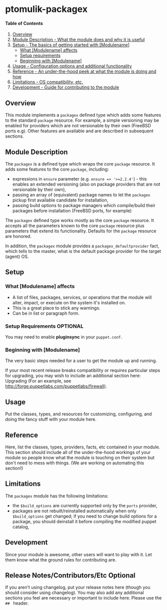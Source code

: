# ptomulik-packagex

#### Table of Contents

1. [Overview](#overview)
2. [Module Description - What the module does and why it is useful](#module-description)
3. [Setup - The basics of getting started with [Modulename]](#setup)
    * [What [Modulename] affects](#what-[modulename]-affects)
    * [Setup requirements](#setup-requirements)
    * [Beginning with [Modulename]](#beginning-with-[Modulename])
4. [Usage - Configuration options and additional functionality](#usage)
5. [Reference - An under-the-hood peek at what the module is doing and how](#reference)
5. [Limitations - OS compatibility, etc.](#limitations)
6. [Development - Guide for contributing to the module](#development)

## Overview

This module implements a `packagex` defined type which adds some features to
the standard `package` resource. For example, a simple versioning may be
enabled for providers which are not versionable by their own (FreeBSD ports
e.g). Other features are available and are described in subsequent sections.

## Module Description

The `packagex` is a defined type which wraps the core `package` resource. 
It adds some features to the core `package`, including:

* expressions in `ensure` parameter (e.g. `ensure => '>=2.2.4'`) - this enables
  an extended versioning (also on package providers that are not versionable by
  their own),
* passing an array of (equivalent) package names to let the `packagex` pickup
  first available candidate for installation,
* passing build options to package managers which compile/build their packages
  before installation (FreeBSD ports, for example)

The `packagex` defined type works mostly as the core `package` resource. It
accepts all the parameters known to the core `package` resource plus parameters
that extend its functionality. Defaults for the `package` resource are honored.

In addition, the `packagex` module provides a `packagex_defaultprovider` fact, 
which tells to the master, what is the default package provider for the target
(agent) OS.

## Setup

### What [Modulename] affects

* A list of files, packages, services, or operations that the module will alter, impact, or execute on the system it's installed on.
* This is a great place to stick any warnings.
* Can be in list or paragraph form. 

### Setup Requirements **OPTIONAL**

You may need to enable **pluginsync** in your `puppet.conf`.

### Beginning with [Modulename]

The very basic steps needed for a user to get the module up and running. 

If your most recent release breaks compatibility or requires particular steps for upgrading, you may wish to include an additional section here: Upgrading (For an example, see http://forge.puppetlabs.com/puppetlabs/firewall).

## Usage

Put the classes, types, and resources for customizing, configuring, and doing the fancy stuff with your module here. 

## Reference

Here, list the classes, types, providers, facts, etc contained in your module. This section should include all of the under-the-hood workings of your module so people know what the module is touching on their system but don't need to mess with things. (We are working on automating this section!)

## Limitations

The `packagex` module has the following limitations:

* the `$build_options` are currently supported only by the `ports` provider,
* packages are not rebuilt/reinstalled automatically when only `$build_options`
  get changed; if you need to change build options for a package, you should
  deinstall it before compiling the modified puppet catalog,

## Development

Since your module is awesome, other users will want to play with it. Let them know what the ground rules for contributing are.

## Release Notes/Contributors/Etc **Optional**

If you aren't using changelog, put your release notes here (though you should consider using changelog). You may also add any additional sections you feel are necessary or important to include here. Please use the `## ` header. 
